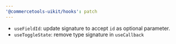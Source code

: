 ```yaml
---
'@commercetools-uikit/hooks': patch
---
```


- `useFieldId`: update signature to accept `id` as optional parameter.
- `useToggleState`: remove type signature in `useCallback`
